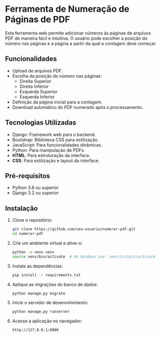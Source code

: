 # Ferramenta de Numeração de Páginas de PDF

Esta ferramenta web permite adicionar números às páginas de arquivos PDF de maneira fácil e intuitiva. O usuário pode escolher a posição do número nas páginas e a página a partir da qual a contagem deve começar.

## Funcionalidades

- Upload de arquivos PDF.
- Escolha da posição do número nas páginas:
  - Direita Superior
  - Direita Inferior
  - Esquerda Superior
  - Esquerda Inferior
- Definição da página inicial para a contagem.
- Download automático do PDF numerado após o processamento.

## Tecnologias Utilizadas

- Django: Framework web para o backend.
- Bootstrap: Biblioteca CSS para estilização.
- JavaScript: Para funcionalidades dinâmicas.
- Python: Para manipulação de PDFs.
- **HTML**: Para estruturação da interface.
- **CSS**: Para estilização e layout da interface.

## Pré-requisitos

- Python 3.8 ou superior
- Django 3.2 ou superior

## Instalação

1. Clone o repositório:

   ```bash
   git clone https://github.com/seu-usuario/numerar-pdf.git
   cd numerar-pdf

2. Crie um ambiente virtual e ative-o:
   
   ```bash
   python -m venv venv
   source venv/bin/activate  # No Windows use `venv\Scripts\activate`

3. Instale as dependências:

    ```bash
   pip install -r requirements.txt

4. Aplique as migrações do banco de dados:

    ```bash
   python manage.py migrate

5. Inicie o servidor de desenvolvimento:

    ```bash
   python manage.py runserver

6. Acesse a aplicação no navegador:

    ```bash
   http://127.0.0.1:8000

   


